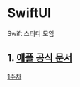 # SwiftUI

Swift 스터디 모임


## 1. [애플 공식 문서](https://developer.apple.com/tutorials/swiftui)


[1주차](https://github.com/HeeJaeEun/SwiftUI/issues/1)
